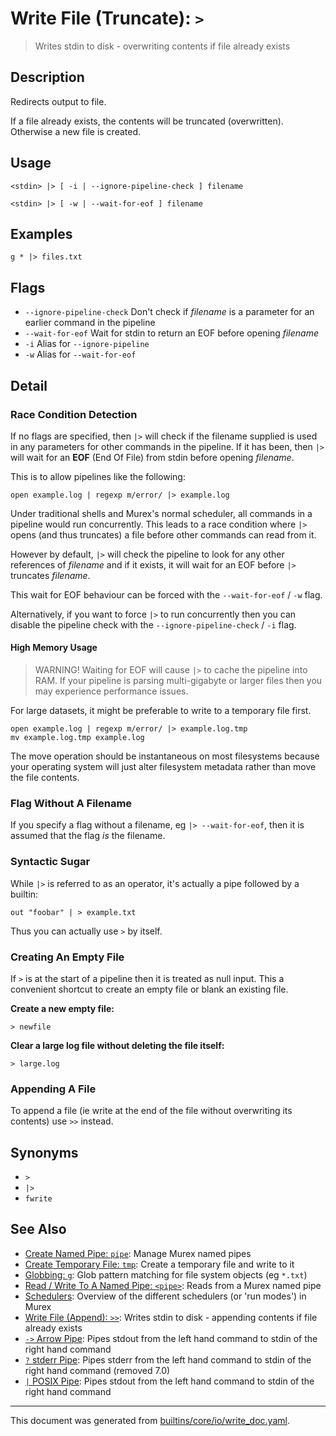 # Write File (Truncate): `>`

> Writes stdin to disk - overwriting contents if file already exists

## Description

Redirects output to file.

If a file already exists, the contents will be truncated (overwritten).
Otherwise a new file is created.

## Usage

```
<stdin> |> [ -i | --ignore-pipeline-check ] filename

<stdin> |> [ -w | --wait-for-eof ] filename
```

## Examples

```
g * |> files.txt
```

## Flags

* `--ignore-pipeline-check`
    Don't check if _filename_ is a parameter for an earlier command in the pipeline
* `--wait-for-eof`
    Wait for stdin to return an EOF before opening _filename_
* `-i`
    Alias for `--ignore-pipeline`
* `-w`
    Alias for `--wait-for-eof`

## Detail

### Race Condition Detection

If no flags are specified, then `|>` will check if the filename supplied is
used in any parameters for other commands in the pipeline. If it has been, then
`|>` will wait for an **EOF** (End Of File) from stdin before opening _filename_.

This is to allow pipelines like the following:

```
open example.log | regexp m/error/ |> example.log
```

Under traditional shells and Murex's normal scheduler, all commands in a
pipeline would run concurrently. This leads to a race condition where `|>`
opens (and thus truncates) a file before other commands can read from it.

However by default, `|>` will check the pipeline to look for any other
references of _filename_ and if it exists, it will wait for an EOF before
`|>` truncates _filename_.

This wait for EOF behaviour can be forced with the `--wait-for-eof` / `-w`
flag.

Alternatively, if you want to force `|>` to run concurrently then you can
disable the pipeline check with the `--ignore-pipeline-check` / `-i` flag.

#### High Memory Usage

> WARNING! Waiting for EOF will cause `|>` to cache the pipeline into RAM.
> If your pipeline is parsing multi-gigabyte or larger files then you may
> experience performance issues.

For large datasets, it might be preferable to write to a temporary file first.

```
open example.log | regexp m/error/ |> example.log.tmp
mv example.log.tmp example.log
```

The move operation should be instantaneous on most filesystems because your
operating system will just alter filesystem metadata rather than move the file
contents.

### Flag Without A Filename

If you specify a flag without a filename, eg `|> --wait-for-eof`, then it is
assumed that the flag _is_ the filename.

### Syntactic Sugar

While `|>` is referred to as an operator, it's actually a pipe followed by a
builtin:

```
out "foobar" | > example.txt
```

Thus you can actually use `>` by itself.

### Creating An Empty File

If `>` is at the start of a pipeline then it is treated as null input. This a
convenient shortcut to create an empty file or blank an existing file.

**Create a new empty file:**

```
> newfile
```

**Clear a large log file without deleting the file itself:**

```
> large.log
```

### Appending A File

To append a file (ie write at the end of the file without overwriting its
contents) use `>>` instead.

## Synonyms

* `>`
* `|>`
* `fwrite`


## See Also

* [Create Named Pipe: `pipe`](../commands/pipe.md):
  Manage Murex named pipes
* [Create Temporary File: `tmp`](../commands/tmp.md):
  Create a temporary file and write to it
* [Globbing: `g`](../commands/g.md):
  Glob pattern matching for file system objects (eg `*.txt`)
* [Read / Write To A Named Pipe: `<pipe>`](../parser/namedpipe.md):
  Reads from a Murex named pipe
* [Schedulers](../user-guide/schedulers.md):
  Overview of the different schedulers (or 'run modes') in Murex
* [Write File (Append): `>>`](../parser/file-append.md):
  Writes stdin to disk - appending contents if file already exists
* [`->` Arrow Pipe](../parser/pipe-arrow.md):
  Pipes stdout from the left hand command to stdin of the right hand command
* [`?` stderr Pipe](../deprecated/pipe-err.md):
  Pipes stderr from the left hand command to stdin of the right hand command (removed 7.0)
* [`|` POSIX Pipe](../parser/pipe-posix.md):
  Pipes stdout from the left hand command to stdin of the right hand command

<hr/>

This document was generated from [builtins/core/io/write_doc.yaml](https://github.com/lmorg/murex/blob/master/builtins/core/io/write_doc.yaml).